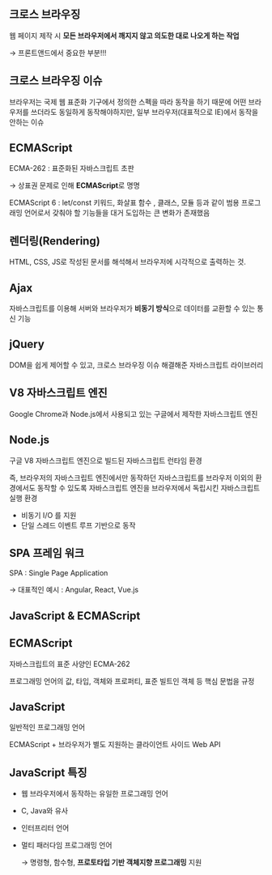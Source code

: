**크로스 브라우징**
---
웹 페이지 제작 시 **모든 브라우저에서 깨지지 않고 의도한 대로 나오게 하는 작업**

→ 프론트앤드에서 중요한 부분!!!


**크로스 브라우징 이슈**
----
브라우저는 국제 웹 표준화 기구에서 정의한 스펙을 따라 동작을 하기 때문에 어떤 브라우저를 쓰더라도 동일하게 동작해야하지만, 일부 브라우저(대표적으로 IE)에서 동작을 안하는 이슈

**ECMAScript**
---
ECMA-262 : 표준화된 자바스크립트 초판

→ 상표권 문제로 인해 **ECMAScript**로 명명

ECMAScript 6 : let/const 키워드, 화살표 함수 , 클래스, 모듈 등과 같이 범용 프로그래밍 언어로서 갖춰야 할 기능들을 대거 도입하는 큰 변화가 존재했음

**렌더링(Rendering)**
---
HTML, CSS, JS로 작성된 문서를 해석해서 브라우저에 시각적으로 출력하는 것.

**Ajax**
---
자바스크립트를 이용해 서버와 브라우저가 **비동기 방식**으로 데이터를 교환할 수 있는 통신 기능

**jQuery**
---
DOM을 쉽게 제어할 수 있고, 크로스 브라우징 이슈 해결해준 자바스크립트 라이브러리

**V8 자바스크립트 엔진**
---
Google Chrome과 Node.js에서 사용되고 있는 구글에서 제작한 자바스크립트 엔진

**Node.js**
---
구글 V8 자바스크립트 엔진으로 빌드된 자바스크립트 런타임 환경

즉, 브라우저의 자바스크립트 엔진에서만 동작하던 자바스크립트를 브라우저 이외의 환경에서도 동작할 수 있도록 자바스크립트 엔진을 브라우저에서 독립시킨 자바스크립트 실행 환경

- 비동기 I/O 를 지원
- 단일 스레드 이벤트 루프 기반으로 동작

**SPA 프레임 워크**
---
SPA : Single Page Application

→ 대표적인 예시 : Angular, React, Vue.js

**JavaScript & ECMAScript**
---
ECMAScript
---

자바스크립트의 표준 사양인 ECMA-262

프로그래밍 언어의 값, 타입, 객체와 프로퍼티, 표준 빌트인 객체 등 핵심 문법을 규정

JavaScript
---

일반적인 프로그래밍 언어

ECMAScript + 브라우저가 별도 지원하는 클라이언트 사이드 Web API

**JavaScript 특징**
---
- 웹 브라우저에서 동작하는 유일한 프로그래밍 언어
- C, Java와 유사
- 인터프리터 언어
- 멀티 패러다임 프로그래밍 언어
    
    → 명령형, 함수형, **프로토타입 기반 객체지향 프로그래밍** 지원
